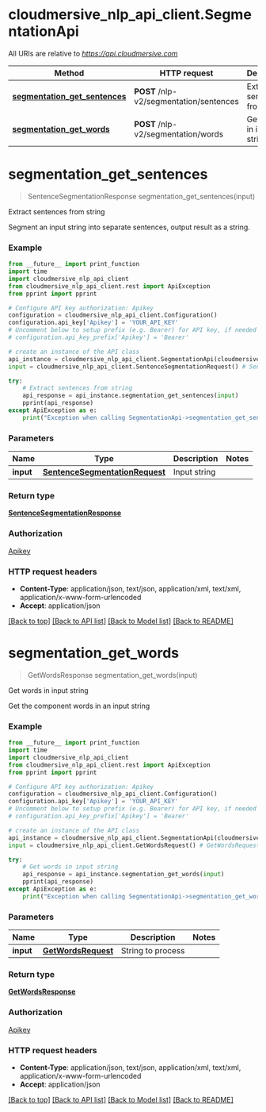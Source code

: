 # cloudmersive_nlp_api_client.SegmentationApi

All URIs are relative to *https://api.cloudmersive.com*

Method | HTTP request | Description
------------- | ------------- | -------------
[**segmentation_get_sentences**](SegmentationApi.md#segmentation_get_sentences) | **POST** /nlp-v2/segmentation/sentences | Extract sentences from string
[**segmentation_get_words**](SegmentationApi.md#segmentation_get_words) | **POST** /nlp-v2/segmentation/words | Get words in input string


# **segmentation_get_sentences**
> SentenceSegmentationResponse segmentation_get_sentences(input)

Extract sentences from string

Segment an input string into separate sentences, output result as a string.

### Example
```python
from __future__ import print_function
import time
import cloudmersive_nlp_api_client
from cloudmersive_nlp_api_client.rest import ApiException
from pprint import pprint

# Configure API key authorization: Apikey
configuration = cloudmersive_nlp_api_client.Configuration()
configuration.api_key['Apikey'] = 'YOUR_API_KEY'
# Uncomment below to setup prefix (e.g. Bearer) for API key, if needed
# configuration.api_key_prefix['Apikey'] = 'Bearer'

# create an instance of the API class
api_instance = cloudmersive_nlp_api_client.SegmentationApi(cloudmersive_nlp_api_client.ApiClient(configuration))
input = cloudmersive_nlp_api_client.SentenceSegmentationRequest() # SentenceSegmentationRequest | Input string

try:
    # Extract sentences from string
    api_response = api_instance.segmentation_get_sentences(input)
    pprint(api_response)
except ApiException as e:
    print("Exception when calling SegmentationApi->segmentation_get_sentences: %s\n" % e)
```

### Parameters

Name | Type | Description  | Notes
------------- | ------------- | ------------- | -------------
 **input** | [**SentenceSegmentationRequest**](SentenceSegmentationRequest.md)| Input string | 

### Return type

[**SentenceSegmentationResponse**](SentenceSegmentationResponse.md)

### Authorization

[Apikey](../README.md#Apikey)

### HTTP request headers

 - **Content-Type**: application/json, text/json, application/xml, text/xml, application/x-www-form-urlencoded
 - **Accept**: application/json

[[Back to top]](#) [[Back to API list]](../README.md#documentation-for-api-endpoints) [[Back to Model list]](../README.md#documentation-for-models) [[Back to README]](../README.md)

# **segmentation_get_words**
> GetWordsResponse segmentation_get_words(input)

Get words in input string

Get the component words in an input string

### Example
```python
from __future__ import print_function
import time
import cloudmersive_nlp_api_client
from cloudmersive_nlp_api_client.rest import ApiException
from pprint import pprint

# Configure API key authorization: Apikey
configuration = cloudmersive_nlp_api_client.Configuration()
configuration.api_key['Apikey'] = 'YOUR_API_KEY'
# Uncomment below to setup prefix (e.g. Bearer) for API key, if needed
# configuration.api_key_prefix['Apikey'] = 'Bearer'

# create an instance of the API class
api_instance = cloudmersive_nlp_api_client.SegmentationApi(cloudmersive_nlp_api_client.ApiClient(configuration))
input = cloudmersive_nlp_api_client.GetWordsRequest() # GetWordsRequest | String to process

try:
    # Get words in input string
    api_response = api_instance.segmentation_get_words(input)
    pprint(api_response)
except ApiException as e:
    print("Exception when calling SegmentationApi->segmentation_get_words: %s\n" % e)
```

### Parameters

Name | Type | Description  | Notes
------------- | ------------- | ------------- | -------------
 **input** | [**GetWordsRequest**](GetWordsRequest.md)| String to process | 

### Return type

[**GetWordsResponse**](GetWordsResponse.md)

### Authorization

[Apikey](../README.md#Apikey)

### HTTP request headers

 - **Content-Type**: application/json, text/json, application/xml, text/xml, application/x-www-form-urlencoded
 - **Accept**: application/json

[[Back to top]](#) [[Back to API list]](../README.md#documentation-for-api-endpoints) [[Back to Model list]](../README.md#documentation-for-models) [[Back to README]](../README.md)

